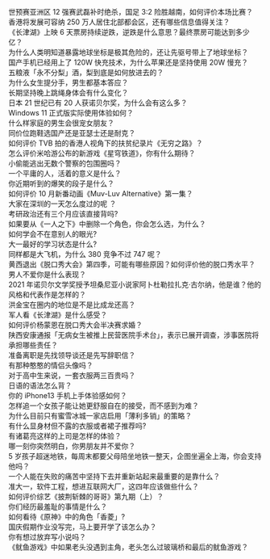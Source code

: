 世预赛亚洲区 12 强赛武磊补时绝杀，国足 3:2 险胜越南，如何评价本场比赛？  
香港将发展可容纳 250 万人居住北部都会区，还有哪些信息值得关注？  
《长津湖》上映 6 天票房持续逆跌，逆跌是什么意思？最终票房可能达到多少亿？  
为什么人类明知道暴露地球坐标是极其危险的，还让先驱号带上了地球坐标？  
国产手机已经用上了 120W 快充技术，为什么苹果还是坚持使用 20W 慢充？  
五粮液「永不分梨」酒，梨到底是如何放进去的？  
为什么女生提分手，男生都基本答应？  
长期坚持晚上跳绳身体会有什么变化？  
日本 21 世纪已有 20 人获诺贝尔奖，为什么会有这么多？  
Windows 11 正式版实际使用体验如何？  
什么样家庭的男生会很宠女朋友？  
同价位跑鞋选国产还是亚瑟士还是耐克？  
如何评价 TVB 拍的香港人视角下的扶贫纪录片《无穷之路》？  
怎么评价米哈游公布的新游戏《星穹铁道》，你有什么期待？  
小偷能逃出无数个警察的包围圈吗？  
一个平庸的人，活着的意义是什么？  
你近期听到的爆笑的段子是什么？  
如何评价 10 月新番动画《Muv-Luv Alternative》第一集？  
大家在深圳的一天怎么度过的呢 ？  
考研政治还有三个月应该直接背吗?  
如果要从《一人之下》中删除一个角色，你会怎么选，为什么？  
如何学会不在意别人的眼光?  
大一最好的学习状态是什么?  
同样都是大飞机，为什么 380 竞争不过 747 呢？  
黄西退出《脱口秀大会》第四季，可能有哪些原因？如何评价他的脱口秀水平？  
男人不爱你是什么表现？  
2021 年诺贝尔文学奖授予坦桑尼亚小说家阿卜杜勒拉扎克·古尔纳，他是谁？他的风格和代表作是怎样的？  
洪金宝在圈内的地位是不是比成龙还高？  
军人看《长津湖》是什么感受？  
如何评价杨蒙恩在脱口秀大会半决赛求婚？  
陕西安康通报「无病女生被推上民营医院手术台」，表示已展开调查，涉事医院将承担哪些责任？  
准备离职是先找领导谈还是先写辞职信？  
有那种憨憨的情侣头像吗？  
对于高中生来说，一套衣服两三百贵吗？  
日语的语法怎么背？  
你的 iPhone13 手机上手体验感如何？  
怎样追一个女孩子能让她更舒服自在的接受，而不感到为难？  
为什么目前只有蜜雪冰城一家店启用「薄利多销」的策略？  
有什么显身材但不露的衣服或者裙子推荐吗?  
有诸葛亮这样的上司是怎样的体验？  
哪一刻你突然明白，你男朋友并不爱你？  
5 岁孩子超迷地铁，每周末都要父母陪坐地铁一整天，企图坐遍全上海，你会支持他吗？  
一个人能在失败的痛苦中坚持下去并重新站起来最重要的是靠什么？  
准大一，软件工程，想进互联网大厂，这四年应该做些什么？  
如何评价综艺《披荆斩棘的哥哥》第九期（上）？  
你们经历最羞耻的事情是什么？  
如何看待《原神》中的角色「香菱」?  
国庆假期作业没写完，马上要开学了该怎么办？  
你有想过放弃写小说吗？  
《鱿鱼游戏》中如果老头没遇到主角，老头怎么过玻璃桥和最后的鱿鱼游戏？  
